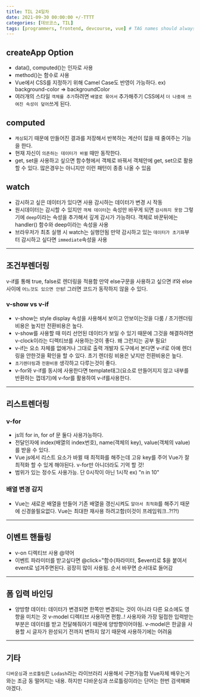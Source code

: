 ```yaml
---
title: TIL 24일차
date: 2021-09-30 00:00:00 +/-TTTT
categories: [데브코스, TIL]
tags: [programmers, frontend, devcourse, vue] # TAG names should always be lowercase
---
```

## createApp Option

- data(), computed()는 인자로 사용
- method()는 함수로 사용
- Vue에서 CSS를 지정하기 위해 Camel Case도 반영이 가능하다. ex) background-color ⇒ backgroundColor
- 여러개의 스타일 `객체를 추가`하려면 `배열로 묶어서` 추가해주기 CSS에서 `더 나중에 쓰여진 속성이 덮어`쓰게 된다.

## computed

- `캐싱`되기 때문에 만들어진 결과를 저장해서 반복하는 계산이 많을 때 줄여주는 기능을 한다.
- 현재 자신이 `의존하는 데이터가 바뀔` 때만 동작한다.
- get, set을 사용하고 싶으면 함수형에서 객체로 바꿔서 객체안에 get, set으로 활용할 수 있다. 많은경우는 아니지만 이런 패턴이 종종 나올 수 있음

## watch

- 감시하고 싶은 데이터가 있다면 사용 감시하는 데이터가 변경 시 작동
- 원시데이터는 감시할 수 있지만 `객체 데이터`는 속성만 바꾸게 되면 `감시하지 못함` 그렇기에 `deep`이라는 속성을 추가해서 깊게 감시가 가능하다. 객체로 바꾼뒤에는 handler() 함수와 deep이라는 속성을 사용
- 브라우저가 최초 실행 시 watch는 실행안됨 만약 감시하고 있는 `데이터가 초기화`부터 감시하고 싶다면 `immediate`속성을 사용

---

## 조건부렌더링

v-if를 통해 true, false로 렌더링을 적용함 만약 else구문을 사용하고 싶으면 if와 else 사이에 `어느것도 있으면 안됨`! 그러면 코드가 동작하지 않을 수 있다.

### v-show vs v-if

- v-show는 style display 속성을 사용해서 보이고 안보이는것을 다룸 / 초기렌더링 비용은 높지만 전환비용은 높다.
- v-show를 사용할 때 미리 선언된 데이터가 보일 수 있기 때문에 그것을 해결하려면 v-clock이라는 디렉티브를 사용하는것이 좋다. 왜 그런지는 공부 필요!
- v-if는 요소 자체를 없애거나 그대로 출력 개발자 도구에서 본다면 v-if로 아예 렌더링을 안한것을 확인을 할 수 있다. 초기 렌더링 비용은 낮지만 전환비용은 높다.
- `초기렌더링`과 `전환비용` 생각하고 다루는것이 좋다.
- v-for와 v-if를 동시에 사용한다면 template태그(요소로 만들어지지 않고 내부를 반환하는 껍데기)에 v-for를 활용하여 v-if를사용한다.

---

## 리스트렌더링

### v-for

- js의 for in, for of 문 둘다 사용가능하다.
- 전달인자에 index(배열의 index번호), name(객체의 key), value(객체의 value)를 받을 수 있다.
- Vue js에서 리스트 요소가 바뀔 때 최적화를 해주는데 고유 key를 주어 Vue가 잘 최적화 할 수 있게 해야된다. v-for만 아니더라도 기억 할 것!
- 범위가 있는 정수도 사용가능. 단 0시작이 아닌 1시작 ex) "n in 10"

 

### 배열 변경 감지

- Vue는 새로운 배열을 만들어 기존 배열을 갱신시켜도 `알아서 최적화`를 해주기 때문에 신경쓸필요없다. Vue는 최대한 재사용 하려고함(이것이 프레임워크..?!?!)

---

## 이벤트 핸들링

- v-on 디렉티브 사용 @약어
- 이벤트 파라미터를 받고싶다면 @click="함수(파라미터, $event)로 $을 붙여서 event로 넘겨주면된다. 굉장히 많이 사용됨. 순서 바꾸면 순서대로 들어감

---

## 폼 입력 바인딩

- 양방향 데이터: 데이터가 변경되면 한쪽만 변경되는 것이 아니라 다른 요소에도 영향을 미치는 것 v-model 디렉티브 사용하면 편함..! 사용자와 가장 밀접한 입력받는 부분은 데이터를 받고 전달해줘야기 때문에 양방향이어야됨. v-model은 한글을 사용할 시 글자가 완성되기 전까지 변하지 않기 때문에 사용하기에는 어려움

---

## 기타

`디바운싱`과 `쓰로틀링`은 `Lodash`라는 라이브러리 사용해서 구현가능함 Vue자체 배우는거와는 조금 동 떨어지는 내용. 하지만 디바운싱과 쓰로틀링이라는 단어는 한번 검색해봐야겠다.